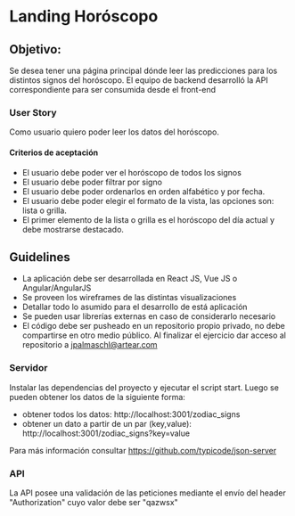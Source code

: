 # Landing Horóscopo
## Objetivo:
Se desea tener una página principal dónde leer las predicciones para los distintos signos del horóscopo.
El equipo de backend desarrolló la API correspondiente para ser consumida desde el front-end
### User Story
Como usuario quiero poder leer los datos del horóscopo.
#### Criterios de aceptación
- El usuario debe poder ver el horóscopo de todos los signos
- El usuario debe poder filtrar por signo
- El usuario debe poder ordenarlos en orden alfabético y por fecha.
- El usuario debe poder elegir el formato de la vista, las opciones son: lista o grilla.
- El primer elemento de la lista o grilla es el horóscopo del día actual y debe mostrarse destacado.
## Guidelines
- La aplicación debe ser desarrollada en React JS, Vue JS o Angular/AngularJS 
- Se proveen los wireframes de las distintas visualizaciones
- Detallar todo lo asumido para el desarrollo de está aplicación
- Se pueden usar librerías externas en caso de considerarlo necesario
- El código debe ser pusheado en un repositorio propio privado, no debe compartirse en otro medio público. Al finalizar el ejercicio dar acceso al repositorio a jpalmaschl@artear.com
### Servidor
Instalar las dependencias del proyecto y ejecutar el script start.
Luego se pueden obtener los datos de la siguiente forma:
- obtener todos los datos: http://localhost:3001/zodiac_signs
- obtener un dato a partir de un par (key,value): http://localhost:3001/zodiac_signs?key=value

Para más información consultar https://github.com/typicode/json-server
### API
La API posee una validación de las peticiones mediante el envío del header "Authorization" cuyo valor debe ser "qazwsx"
